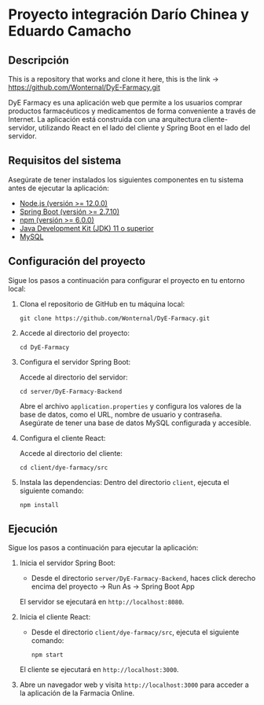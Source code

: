 # Proyecto integración Darío Chinea y Eduardo Camacho

## <a name="descripcion"> </a> Descripción

This is a repository that works and clone it here, this is the link -> https://github.com/Wonternal/DyE-Farmacy.git

DyE Farmacy es una aplicación web que permite a los usuarios comprar productos farmacéuticos y medicamentos de forma conveniente a través de Internet. La aplicación está construida con una arquitectura cliente-servidor, utilizando React en el lado del cliente y Spring Boot en el lado del servidor.

## <a name="requisitos"> </a> Requisitos del sistema

Asegúrate de tener instalados los siguientes componentes en tu sistema antes de ejecutar la aplicación:

- [Node.js (versión >= 12.0.0)](https://nodejs.org/es/download)
- [Spring Boot (versión >= 2.7.10)](https://spring.io/)
- [npm (versión >= 6.0.0)](https://docs.npmjs.com/downloading-and-installing-node-js-and-npm)
- [Java Development Kit (JDK) 11 o superior](https://www.oracle.com/java/technologies/javase/jdk17-archive-downloads.html)
- [MySQL](https://www.mysql.com/)

## <a name="configuracion"> </a> Configuración del proyecto

Sigue los pasos a continuación para configurar el proyecto en tu entorno local:

1. Clona el repositorio de GitHub en tu máquina local:

   ```
   git clone https://github.com/Wonternal/DyE-Farmacy.git
   ```

2. Accede al directorio del proyecto:

   ```
   cd DyE-Farmacy
   ```

3. Configura el servidor Spring Boot:
   
   Accede al directorio del servidor:

     ```
     cd server/DyE-Farmacy-Backend
     ```
   
   Abre el archivo `application.properties` y configura los valores de la base de datos, como el URL, nombre de usuario y contraseña. Asegúrate de tener una base de datos MySQL configurada y accesible.

4. Configura el cliente React:
   
   Accede al directorio del cliente:

     ```
     cd client/dye-farmacy/src
     ```

5. Instala las dependencias:
   Dentro del directorio `client`, ejecuta el siguiente comando:

     ```
     npm install
     ```

## <a name="ejecucion"> </a> Ejecución

Sigue los pasos a continuación para ejecutar la aplicación:

1. Inicia el servidor Spring Boot:
   
   - Desde el directorio `server/DyE-Farmacy-Backend`, haces click derecho encima del proyecto -> Run As -> Spring Boot App
   
   El servidor se ejecutará en `http://localhost:8080`.

2. Inicia el cliente React:
   
   - Desde el directorio `client/dye-farmacy/src`, ejecuta el siguiente comando:

     ```
     npm start
     ```

   El cliente se ejecutará en `http://localhost:3000`.

3. Abre un navegador web y visita `http://localhost:3000` para acceder a la aplicación de la Farmacia Online.
